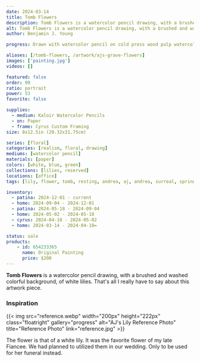 ```yaml
---
date: 2024-03-14
title: Tomb Flowers
description: Tomb Flowers is a watercolor pencil drawing, with a brushed and washed colorful background, of white lilies.
alt: Tomb Flowers is a watercolor pencil drawing, with a brushed and washed colorful background, of white lilies.
author: Benjamin J. Young

progress: Drawn with watercolor pencil on cold press wood pulp watercolor paper. I used a wash on the background, using water, to turn the pencil shading in to paint. The subject of the flower was left dried as a drawing.

aliases: [/tomb-flowers, /artwork/ajs-grave-flowers]
images: ['painting.jpg']
videos: []

featured: false
order: 99
ratio: portrait
power: 53
favorite: false

supplies:
  - medium: Kaloir Watercolor Pencils
  - on: Paper
  - frame: Cyrus Custom Framing
size: 8x12.5in (20.32x31.75cm)

series: [floral]
categories: [realism, floral, drawing]
mediums: [watercolor pencil]
materials: [paper]
colors: [white, blue, green]
collections: [lilies, reserved]
locations: [office]
tags: [lily, flower, tomb, resting, andrea, aj, andrea, surreal, spring, cool, loss, number two]

inventory:
  - patina: 2024-12-01 - current
  - home: 2024-09-04 - 2024-12-01
  - patina: 2024-05-18 - 2024-09-04
  - home: 2024-05-02 - 2024-05-18
  - cyrus: 2024-04-18 - 2024-05-02
  - home: 2024-03-14 - 2024-04-18=

status: sale
products:
    - id: 654233365
      name: Original Painting
      price: $200
---
```


**Tomb Flowers** is a watercolor pencil drawing, with a brushed and washed colorful background, of white lilies. That's all I really have to say about this artwork piece.

<!--more-->

### Inspiration ###

{{< img src="reference.webp" width="200px" height="222px" class="floatright" gallery="progress" alt="AJ's Lily Reference Photo" title="Reference Photo" link="reference.jpg" >}}

The flower is that of a white lily. It was the favorite flower of my late Fiancee. We had planned to utilized them in our wedding. Only to be used for her funeral instead.